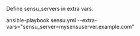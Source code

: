 Define sensu_servers in extra vars.

ansible-playbook sensu.yml --extra-vars="sensu_server=mysensuserver.example.com"
